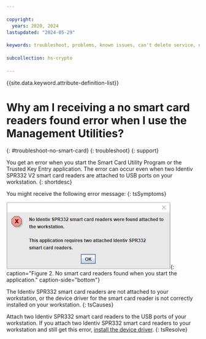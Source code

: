 ```yaml
---

copyright:
  years: 2020, 2024
lastupdated: "2024-05-29"

keywords: troubleshoot, problems, known issues, can't delete service, no smart card readers found when you start application

subcollection: hs-crypto

---
```


{{site.data.keyword.attribute-definition-list}}




# Why am I receiving a no smart card readers found error when I use the Management Utilities?
{: #troubleshoot-no-smart-card}
{: troubleshoot}
{: support}

You get an error when you start the Smart Card Utility Program or the Trusted Key Entry application. The error can occur even when two Identiv SPR332 V2 smart card readers are attached to USB ports on your workstation.
{: shortdesc}

You might receive the following error message:
{: tsSymptoms}

![No smart card readers found when you start the application](/images/no-smart-card-readers.gif "Blocked PIN on EP11 smart card"){: caption="Figure 2. No smart card readers found when you start the application." caption-side="bottom"}

The Identiv SPR332 smart card readers are not attached to your workstation, or the device driver for the smart card reader is not correctly installed on your workstation.
{: tsCauses}

Attach two Identiv SPR332 smart card readers to the USB ports of your workstation. If you attach two Identiv SPR332 smart card readers to your workstation and still get this error, [install the device driver](/docs/hs-crypto?topic=hs-crypto-prepare-management-utilities#install-smart-card-reader-driver).
{: tsResolve}


